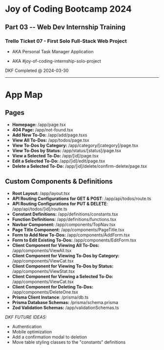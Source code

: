 # Joy of Coding Bootcamp 2024

## Part 03 -- Web Dev Internship Training

### Trello Ticket 07 - First Solo Full-Stack Web Project

- AKA Personal Task Manager Application

- AKA #joy-of-coding-internship-solo-project

DKF Completed @ 2024-03-30

---

# App Map

## Pages

- **Homepage:** /app/page.tsx
- **404 Page:** /app/not-found.tsx
- **Add New To-Do:** /app/add/page.tsxs
- **View All To-Dos:** /app/todos/page.tsx
- **View To-Dos by Category:** /app/category/[category]/page.tsx
- **View To-Dos by Status:** /app/status/[status]/page.tsx
- **View a Selected To-Do:** /app/[id]/page.tsx
- **Edit a Selected To-Do:** /app/[id]/edit/page.tsx
- **Delete a Selected To-Do:** /app/[id]/delete/confirm-delete/page.tsx

## Custom Components & Definitions

- **Root Layout:** /app/layout.tsx
- **API Routing Configurations for GET & POST**: /app/api/todos/route.ts
- **API Routing Configurations for PUT & DELETE**: /app/api/todos/[id]/route.ts
- **Constant Definitions:** /app/definitions/constants.tsx
- **Function Definitions:** /app/definitions/functions.tsx
- **Navbar Component:** /app/components/TopNav.tsx
- **Page Title Component:** /app/components/PageTitle.tsx
- **Form to Add New To-Dos:** /app/components/AddForm.tsx
- **Form to Edit Existing To-Dos:** /app/components/EditForm.tsx
- **Client Component for Viewing All To-Dos:** /app/components/ViewAll.tsx
- **Client Component for Viewing To-Dos by Category:** /app/components/ViewCat.tsx
- **Client Component for Viewing To-Dos by Status:** /app/components/ViewStat.tsx
- **Client Component for Viewing a Selected To-Do:** /app/components/ViewCat.tsx
- **Client Component for Deleting To-Dos:** /app/components/DeleteOne.tsx
- **Prisma Client Instance**: /prisma/db.ts
- **Prisma Database Schemas:** /prisma/schema.prisma
- **Zod Validation Schemas:** /app/validationSchemas.ts

_DKF FUTURE IDEAS:_
- Authentication
- Mobile optimization
- Add a confirmation modal to deletion
- Move table styling classes to the "constants" definitions
